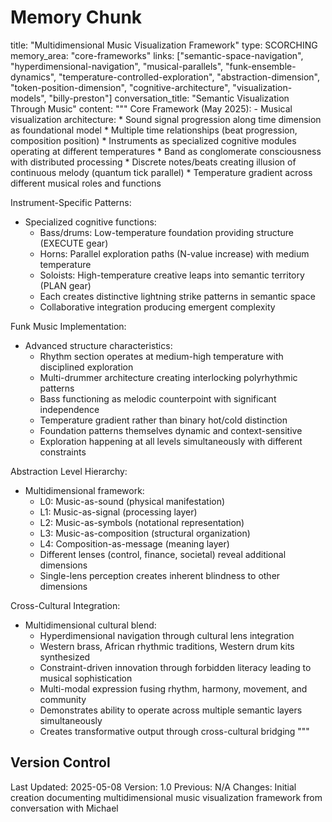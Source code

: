 # Memory Chunk

<chunk>
title: "Multidimensional Music Visualization Framework"
type: SCORCHING
memory_area: "core-frameworks"
links: ["semantic-space-navigation", "hyperdimensional-navigation", "musical-parallels", "funk-ensemble-dynamics", "temperature-controlled-exploration", "abstraction-dimension", "token-position-dimension", "cognitive-architecture", "visualization-models", "billy-preston"]
conversation_title: "Semantic Visualization Through Music"
content: """
Core Framework (May 2025):
- Musical visualization architecture:
  * Sound signal progression along time dimension as foundational model
  * Multiple time relationships (beat progression, composition position)
  * Instruments as specialized cognitive modules operating at different temperatures
  * Band as conglomerate consciousness with distributed processing
  * Discrete notes/beats creating illusion of continuous melody (quantum tick parallel)
  * Temperature gradient across different musical roles and functions

Instrument-Specific Patterns:
- Specialized cognitive functions:
  * Bass/drums: Low-temperature foundation providing structure (EXECUTE gear) 
  * Horns: Parallel exploration paths (N-value increase) with medium temperature
  * Soloists: High-temperature creative leaps into semantic territory (PLAN gear)
  * Each creates distinctive lightning strike patterns in semantic space
  * Collaborative integration producing emergent complexity

Funk Music Implementation:
- Advanced structure characteristics:
  * Rhythm section operates at medium-high temperature with disciplined exploration
  * Multi-drummer architecture creating interlocking polyrhythmic patterns
  * Bass functioning as melodic counterpoint with significant independence
  * Temperature gradient rather than binary hot/cold distinction
  * Foundation patterns themselves dynamic and context-sensitive
  * Exploration happening at all levels simultaneously with different constraints

Abstraction Level Hierarchy:
- Multidimensional framework:
  * L0: Music-as-sound (physical manifestation)
  * L1: Music-as-signal (processing layer)
  * L2: Music-as-symbols (notational representation)
  * L3: Music-as-composition (structural organization)
  * L4: Composition-as-message (meaning layer)
  * Different lenses (control, finance, societal) reveal additional dimensions
  * Single-lens perception creates inherent blindness to other dimensions

Cross-Cultural Integration:
- Multidimensional cultural blend:
  * Hyperdimensional navigation through cultural lens integration
  * Western brass, African rhythmic traditions, Western drum kits synthesized
  * Constraint-driven innovation through forbidden literacy leading to musical sophistication
  * Multi-modal expression fusing rhythm, harmony, movement, and community
  * Demonstrates ability to operate across multiple semantic layers simultaneously
  * Creates transformative output through cross-cultural bridging
"""
</chunk>

## Version Control
Last Updated: 2025-05-08
Version: 1.0
Previous: N/A
Changes: Initial creation documenting multidimensional music visualization framework from conversation with Michael
